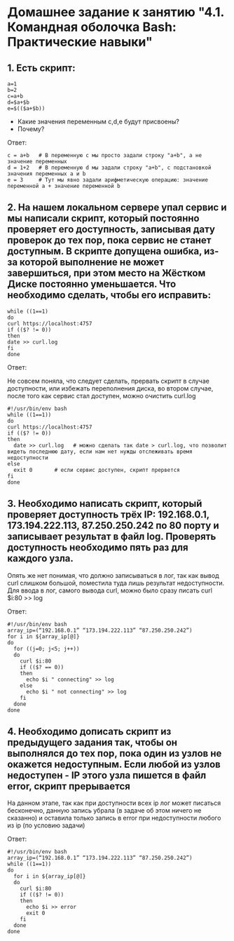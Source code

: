 # Домашнее задание к занятию "4.1. Командная оболочка Bash: Практические навыки"

## 1. Есть скрипт:
```shell
a=1
b=2
c=a+b
d=$a+$b
e=$(($a+$b))
```
+ Какие значения переменным c,d,e будут присвоены?
+ Почему?

Ответ:
```shell
c = a+b   # В переменную с мы просто задали строку "a+b", а не значение переменных
d = 1+2   # В переменную d мы задали строку "a+b", с подстановкой значения переменных a и b
e = 3     # Тут мы явно задали арифметическую операцию: значение переменной а + значение переменной b
```
## 2. На нашем локальном сервере упал сервис и мы написали скрипт, который постоянно проверяет его доступность, записывая дату проверок до тех пор, пока сервис не станет доступным. В скрипте допущена ошибка, из-за которой выполнение не может завершиться, при этом место на Жёстком Диске постоянно уменьшается. Что необходимо сделать, чтобы его исправить:
```shell
while ((1==1)
do
curl https://localhost:4757
if (($? != 0))
then
date >> curl.log
fi
done
```
Ответ:

Не совсем поняла, что следует сделать, прервать скрипт в случае доступности, или избежать переполнения диска,
во втором случае, после того как сервис стал доступен, можно очистить curl.log
```shell
#!/usr/bin/env bash
while ((1==1))
do
curl https://localhost:4757
if (($? != 0))
then
  date >> curl.log   # можно сделать так date > curl.log, что позволит видеть последнюю дату, если нам нет нужды отслеживать время недоступности
else
  exit 0       # если сервис доступен, скрипт прервется
fi
done
```

## 3. Необходимо написать скрипт, который проверяет доступность трёх IP: 192.168.0.1, 173.194.222.113, 87.250.250.242 по 80 порту и записывает результат в файл log. Проверять доступность необходимо пять раз для каждого узла.
Опять же нет понимая, что должно записываться в лог, так как вывод curl слишком большой, поместила туда лишь результат недоступности.
Для ввода в лог, самого вывода curl, можно было сразу писать curl $i:80 >> log

Ответ:
```shell
#!/usr/bin/env bash
array_ip=(“192.168.0.1” “173.194.222.113” “87.250.250.242”)
for i in ${array_ip[@]}
do
  for ((j=0; j<5; j++))
  do
    curl $i:80
    if (($? == 0))
    then 
      echo $i " connecting" >> log
    else
      echo $i " not connecting" >> log
    fi
  done
done
```
## 4. Необходимо дописать скрипт из предыдущего задания так, чтобы он выполнялся до тех пор, пока один из узлов не окажется недоступным. Если любой из узлов недоступен - IP этого узла пишется в файл error, скрипт прерывается
На данном этапе, так как при доступности всех ip лог может писаться бесконечно, данную запись убрала (в задаче об этом ничего
не сказанно) и оставила только запись в error при недоступности любого из ip (по условию задачи)

Ответ:
```shell
#!/usr/bin/env bash
array_ip=(“192.168.0.1” “173.194.222.113” “87.250.250.242”)
while ((1==1))
do
  for i in ${array_ip[@]}
  do
    curl $i:80
    if (($? != 0))
    then
      echo $i >> error
      exit 0
    fi
  done
done
```